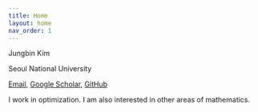 ```yaml
---
title: Home
layout: home
nav_order: 1
---
```


Jungbin Kim

Seoul National University

[Email](mailto:kjb2952\@snu.ac.kr), [Google Scholar](https://scholar.google.com/citations?user=8hNmEzMAAAAJ), [GitHub](https://github.com/jungbinkim1)

I work in optimization. I am also interested in other areas of mathematics.
